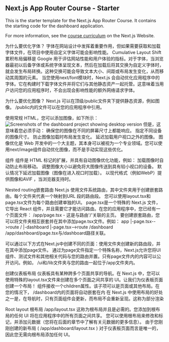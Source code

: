 ## Next.js App Router Course - Starter

This is the starter template for the Next.js App Router Course. It contains the starting code for the dashboard application.

For more information, see the [course curriculum](https://nextjs.org/learn) on the Next.js Website.

为什么要优化字体？
字体在网站设计中发挥着重要作用，但如果需要获取和加载字体文件，在项目中使用自定义字体可能会影响性能。
Cumulative Layout Shift累积布局偏移是 Google 用于评估网站性能和用户体验的指标。对于字体，当浏览器最初以后备字体或系统字体呈现文本，然后在加载后将其交换为自定义字体时，就会发生布局转换。这种交换可能会导致文本大小、间距或布局发生变化，从而移动其周围的元素。
当您使用next/font模块时，Next.js 会自动优化应用程序中的字体。它在构建时下载字体文件并将它们与其他静态资产一起托管。这意味着当用户访问您的应用程序时，不会出现会影响性能的额外网络请求字体。


为什么要优化图像？
Next.js 可以在顶级/public文件夹下提供静态资源，例如图像。 /public内的文件可以在您的应用程序中引用。

使用常规 HTML，您可以添加图像，如下所示：
<img
  src="/hero.png"
  alt="Screenshots of the dashboard project showing desktop version"
/>
但是，这意味着您必须手动：
确保您的图像在不同的屏幕尺寸上都能响应。
指定不同设备的图像尺寸。
防止图像加载时布局发生变化。
延迟加载用户视口之外的图像。
图像优化是 Web 开发中的一个大主题，其本身可以被视为一个专业领域。您可以使用next/image组件自动优化图像，而不是手动实现这些优化。

<Image>组件
<Image>组件是 HTML <img>标记的扩展，并具有自动图像优化功能，例如：
加载图像时自动防止布局移动。
调整图像大小以避免将大图像传送到具有较小视口的设备。
默认情况下延迟加载图像（图像在进入视口时加载）。
以现代格式（例如WebP）提供图像和AVIF ，当浏览器支持时。


Nested routing嵌套路由
Next.js 使用文件系统路由，其中​​文件夹用于创建嵌套路由。每个文件夹代表一个映射到URL 段的路由段。
您可以使用layout.tsx和page.tsx文件为每个路由创建单独的UI。
page.tsx是一个特殊的 Next.js 文件，它导出 React 组件，并且需要它才能访问路由。在您的应用程序中，您已经有一个页面文件： /app/page.tsx - 这是与路由'/'关联的主页。
要创建嵌套路由，您可以将文件夹相互嵌套并在其中添加page.tsx文件。例如：
app
|-page.tsx-->route /
|-dashboard
  |-page.tsx-->route /dashboard
/app/dashboard/page.tsx与/dashboard路径关联。

可以通过以下方式在Next.js中创建不同的页面：使用文件夹创建新的路由段，并在其中添加page文件。
通过为page文件指定一个特殊名称，Next.js允许您将UI组件、测试文件和其他相关代码与您的路由并置。只有page文件内的内容可以公开访问。例如， /ui和/lib文件夹与您的路由一起位于/app文件夹内。


创建仪表板布局
仪表板具有某种跨多个页面共享的导航。在 Next.js 中，您可以使用特殊的layout.tsx文件来创建在多个页面之间共享的 UI。让我们为仪表板页面创建一个布局！
<Layout />组件接收一个children属性。该子项可以是页面或其他布局。在您的情况下， /dashboard内的页面将自动嵌套在<Layout />内
在 Next.js 中使用布局的好处之一是，在导航时，只有页面组件会更新，而布局不会重新呈现。这称为部分渲染


Root layout 根布局
/app/layout.tsx
这称为根布局并且是必需的。您添加到根布局的任何 UI 将在应用程序中的所有页面之间共享。
您可以使用根布局来修改<html>和<body>标记，并添加元数据（您将在后面的章节中了解有关元数据的更多信息）。
由于您刚刚创建的新布局 ( /app/dashboard/layout.tsx ) 对于仪表板页面而言是唯一的，因此您无需向根布局添加任何 UI。